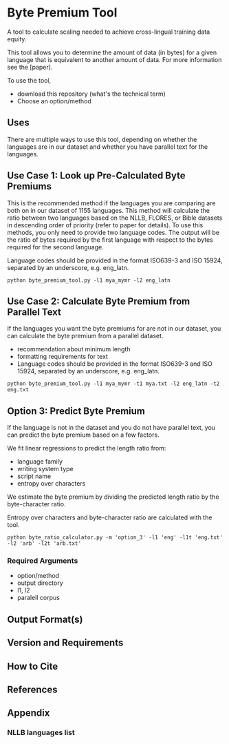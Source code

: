 # Byte Premium Tool
A tool to calculate scaling needed to achieve cross-lingual training data equity. 

This tool allows you to determine the amount of data (in bytes) for a given language that is equivalent to another amount of data. For more information see the [paper].

To use the tool, 

*  download this repository (what's the technical term)
*  Choose an option/method


## Uses

There are multiple ways to use this tool, depending on whether the languages are in our dataset and whether you have parallel text for the languages. 

## Use Case 1: Look up Pre-Calculated Byte Premiums

This is the recommended method if the languages you are comparing are both on in our dataset of 1155 languages. This method will calculate the ratio between two languages based on the NLLB, FLORES, or Bible datasets in descending order of priority (refer to paper for details). To use this methods, you only need to provide two language codes. The output will be the ratio of bytes required by the first language with respect to the bytes required for the second language. 

Language codes should be provided in the format ISO639-3 and ISO 15924, separated by an underscore, e.g. eng_latn.

```
python byte_premium_tool.py -l1 mya_mymr -l2 eng_latn
```


## Use Case 2: Calculate Byte Premium from Parallel Text

If the languages you want the byte premiums for are not in our dataset, you can calculate the byte premium from a parallel dataset. 

*  recommendation about minimum length
*  formatting requirements for text
*  Language codes should be provided in the format ISO639-3 and ISO 15924, separated by an underscore, e.g. eng_latn.

```
python byte_premium_tool.py -l1 mya_mymr -t1 mya.txt -l2 eng_latn -t2 eng.txt
```


## Option 3: Predict Byte Premium

If the language is not in the dataset and you do not have parallel text, you can predict the byte premium based on a few factors. 

We fit linear regressions to predict the length ratio from:
*  language family
*  writing system type
*  script name
*  entropy over characters

We estimate the byte premium by dividing the predicted length ratio by the byte-character ratio.

Entropy over characters and byte-character ratio are calculated with the tool. 

```
python byte_ratio_calculator.py -m 'option_3' -l1 'eng' -l1t 'eng.txt' -l2 'arb' -l2t 'arb.txt'
```

### Required Arguments
*  option/method
*  output directory
*  l1, l2
*  paralell corpus

## Output Format(s)

## Version and Requirements

## How to Cite

## References

## Appendix

### NLLB languages list
